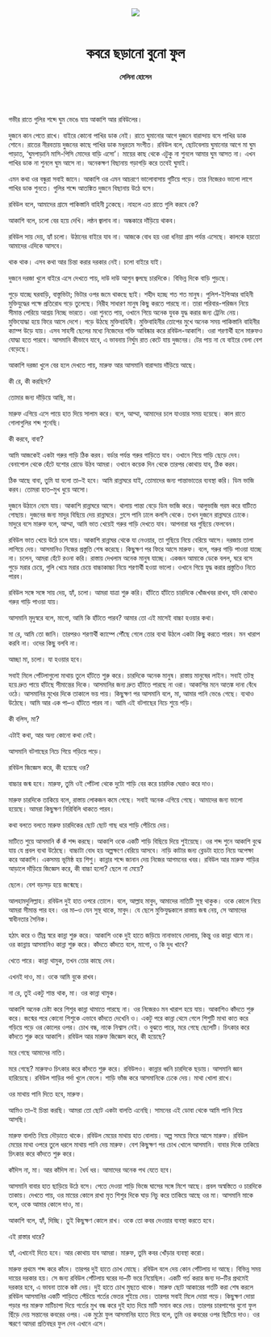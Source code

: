 <div align=center>
<img src=https://images.prothomalo.com/prothomalo-bangla%2F2021-12%2F9a618478-17ce-4a87-905f-f3f5049d4d1b%2FUntitled_1.jpg?rect=0%2C147%2C2093%2C1099&w=1200&ar=40%3A21&auto=format%2Ccompress&ogImage=true&mode=crop&overlay=&overlay_position=bottom&overlay_width_pct=1 />
<br><br>
<h1>কবরে ছড়ানো বুনো ফুল</h1> 
<h4>সেলিনা হোসেন</h4>
<br><br>
</div>

গভীর রাতে গুলির শব্দে ঘুম ভেঙে যায় আকাশি আর রবিউলের।

দুজনে কান পেতে রাখে। বাইরে কোনো পাখির ডাক নেই। রাতে ঘুমানোর আগে দুজনে বারান্দায় বসে পাখির ডাক শোনে। রাতের নীরবতায় দুজনের কাছে পাখির ডাক মধুরতম সংগীত। রবিউল বলে, ছোটবেলায় ঘুমানোর আগে মা ঘুম পাড়াত, ‘ঘুমপাড়ানি মাসি-পিসি মোদের বাড়ি এসো’। মায়ের কাছ থেকে এটুকু না শুনলে আমার ঘুম আসত না। এখন পাখির ডাক না শুনলে ঘুম আসে না। অনেকক্ষণ বিছানায় গড়াগড়ি করে তবেই ঘুমাই।

এমন কথা ওর বন্ধুরা সবাই জানে। আকাশি ওর এমন আচরণে ভালোবাসায় গুটিয়ে পড়ে। তার নিজেরও ভালো লাগে পাখির ডাক শুনতে। গুলির শব্দে আতঙ্কিত দুজনে বিছানায় উঠে বসে।

রবিউল বলে, আমাদের গ্রামে পাকিস্তানি বাহিনী ঢুকেছে। নাহলে এত রাতে গুলি করবে কে?

আকাশি বলে, চলো বের হয়ে দেখি। লন্ঠন জ্বালাব না। অন্ধকারে দাঁড়িয়ে থাকব।

রবিউল সায় দেয়, হ্যাঁ চলো। উঠানের বাইরে যাব না। আজকে বোধ হয় ওরা ধনিয়া গ্রাম পর্যন্ত এসেছে। কালকে হয়তো আমাদের এদিকে আসবে।

থাক থাক। এসব কথা আর চিন্তা করার দরকার নেই। চলো বাইরে যাই।

দুজনে দরজা খুলে বাইরে এসে দেখতে পায়, দাউ দাউ আগুন জ্বলছে চারদিকে। বিভিন্ন দিকে বাড়ি পুড়ছে।

পুড়ে যাচ্ছে ঘরবাড়ি, বাস্তুভিটা; ভিটার ওপর জমে থাকছে ছাই। শহীদ হচ্ছে শত শত মানুষ। পুলিশ-ইপিআর বাহিনী মুক্তিযুদ্ধের পক্ষে প্রতিরোধ গড়ে তুলেছে। নিরীহ সাধারণ মানুষ কিছু করতে পারছে না। তারা পরিবার-পরিজন নিয়ে সীমান্ত পেরিয়ে আশ্রয় নিচ্ছে ভারতে। ওরা শুনতে পায়, ওখানে গিয়ে অনেক যুবক যুদ্ধ করার জন্য ট্রেনিং নেয়। মুক্তিযোদ্ধা হয়ে ফিরে আসে দেশে। গড়ে উঠছে মুক্তিবাহিনী। মুক্তিবাহিনীর তোপের মুখে অনেক সময় পাকিস্তানি বাহিনীর ক্যাম্প উড়ে যায়। এসব সাহসী ছেলের মধ্যে নিজেদের শক্তি আবিষ্কার করে রবিউল-আকাশি। ওরা শরণার্থী হলে মারুফও যোদ্ধা হতে পারবে। আসমানি কীভাবে যাবে, এ ভাবনায় নির্ঘুম রাত কেটে যায় দুজনের। টের পায় না যে বাইরে বেলা বেশ বেড়েছে।

আকাশি দরজা খুলে বের হলে দেখতে পায়, মারুফ আর আসমানি বারান্দায় দাঁড়িয়ে আছে।

কী রে, কী করছিস?

তোমার জন্য দাঁড়িয়ে আছি, মা।

মারুফ এগিয়ে এসে পায়ে হাত দিয়ে সালাম করে। বলে, আম্মা, আমাদের চলে যাওয়ার সময় হয়েছে। কাল রাতে গোলাগুলির শব্দ শুনেছি।

কী করবে, বাবা?

আমি আজকেই একটা গরুর গাড়ি ঠিক করব। বর্ডার পর্যন্ত গরুর গাড়িতে যাব। ওখানে গিয়ে গাড়ি ছেড়ে দেব। বেনাপোল থেকে হেঁটে যশোর রোডে উঠব আমরা। ওখানে কয়েক দিন থেকে তারপর কোথায় যাব, ঠিক করব।

ঠিক আছে বাবা, তুমি যা বলো তা–ই হবে। আমি রান্নাঘরে যাই, তোমাদের জন্য পান্তাভাতের ব্যবস্থা করি। ডিম ভাজি করব। তোমরা হাত–মুখ ধুয়ে আসো।

দুজনে উঠানে নেমে যায়। আকাশি রান্নাঘরে আসে। থালায় পান্তা বেড়ে ডিম ভাজি করে। আলুভাজি গরম করে বাটিতে গোছায়। দুজনের জন্য মাদুর বিছিয়ে দেয় রান্নাঘরে। গ্লাসে পানি ঢালে কলসি থেকে। তখন দুজনে রান্নাঘরে ঢোকে। মাদুরে বসে মারুফ বলে, আম্মা, আমি ভাত খেয়েই গরুর গাড়ি দেখতে যাব। আপনারা ঘর গুছিয়ে ফেলবেন।

রবিউল ভাত খেয়ে উঠে চলে যায়। আকাশি রান্নাঘর থেকে যা নেওয়ার, তা গুছিয়ে নিয়ে বেরিয়ে আসে। দরজায় তালা লাগিয়ে দেয়। আসমানিও নিজের প্রস্তুতি শেষ করেছে। কিছুক্ষণ পর ফিরে আসে মারুফ। বলে, গরুর গাড়ি পাওয়া যাচ্ছে না। চলেন, আমরা হেঁটে রওনা করি। রাস্তায় দেখলাম অনেক মানুষ যাচ্ছে। একজন আমাকে ডেকে বলল, ঘরে বসে পুড়ে মরার চেয়ে, গুলি খেয়ে মরার চেয়ে বাচ্চাকাচ্চা নিয়ে শরণার্থী হওয়া ভালো। ওখানে গিয়ে যুদ্ধ করার প্রস্তুতিও নিতে পারব।

রবিউল সঙ্গে সঙ্গে সায় দেয়, হ্যাঁ, চলো। আমরা যাত্রা শুরু করি। হাঁটতে হাঁটতে চারদিকে খোঁজখবর রাখব, যদি কোথাও গরুর গাড়ি পাওয়া যায়।

আসমানি মৃদুস্বরে বলে, মাগো, আমি কি হাঁটতে পারব? আমার তো এই মাসেই বাচ্চা হওয়ার কথা।

মা রে, আমি তো জানি। তারপরও শরণার্থী ক্যাম্পে পৌঁছে গেলে তোর ব্যথা উঠলে একটা কিছু করতে পারব। মন খারাপ করবি না। ওদের কিছু বলবি না।

আচ্ছা মা, চলো। যা হওয়ার হবে।

সবাই মিলে পোঁটলাগুলো মাথায় তুলে হাঁটতে শুরু করে। চারদিকে অনেক মানুষ। রাস্তায় মানুষের লাইন। সবাই তটস্থ হয়ে দ্রুত পায়ে হাঁটছে সীমান্তের দিকে। আসমানির জন্য দ্রুত হাঁটতে পারছে না ওরা। আকাশির মনে আতঙ্ক দানা বেঁধে ওঠে। আসমানির মুখের দিকে তাকালে ভয় পায়। কিছুক্ষণ পর আসমানি বলে, মা, আমার পানি ভেঙে গেছে। ব্যথাও উঠেছে। আমি আর এক পা–ও হাঁটতে পারব না। আমি এই বটগাছের নিচে শুয়ে পড়ি।

কী বলিস, মা?

এটাই কথা, আর অন্য কোনো কথা নেই।

আসমানি বটগাছের নিচে গিয়ে গড়িয়ে পড়ে।

রবিউল জিজ্ঞেস করে, কী হয়েছে ওর?

বাচ্চার জন্ম হবে। মারুফ, তুমি ওই পোঁটলা থেকে দুটো শাড়ি বের করে চারদিক ঘেরাও করে দাও।

মারুফ চারদিকে তাকিয়ে বলে, রাস্তায় লোকজন কমে গেছে। সবাই অনেক এগিয়ে গেছে। আমাদের জন্য ভালো হয়েছে। আমরা কিছুক্ষণ নিরিবিলি থাকতে পারব।

কথা বলতে বলতে মারুফ চারদিকের ছোট ছোট গাছ ধরে শাড়ি পেঁচিয়ে দেয়।

মাটিতে শুয়ে আসমানি কঁ কঁ শব্দ করছে। আকাশি ওকে একটি শাড়ি বিছিয়ে দিয়ে শুইয়েছে। ওর শব্দ শুনে আকাশি বুঝে যায় যে প্রবল ব্যথা উঠেছে। বাচ্চাটা বোধ হয় অল্পক্ষণে বেরিয়ে আসবে। নাড়ি কাটার জন্য ব্লেডটা হাতে নিয়ে অপেক্ষা করে আকাশি। একসময় ভূমিষ্ঠ হয় শিশু। কান্নার শব্দে জানান দেয় নিজের আগমনের খবর। রবিউল আর মারুফ শাড়ির আড়ালে দাঁড়িয়ে জিজ্ঞেস করে, কী বাচ্চা হলো? ছেলে না মেয়ে?

ছেলে। বেশ বড়সড় হয়ে জন্মেছে।

আলহামদুলিল্লাহ। রবিউল দুই হাত ওপরে তোলে। বলে, আল্লাহ মাবুদ, আমাদের নাতিটি সুস্থ থাকুক। ওকে কোলে নিয়ে আমরা সীমান্ত পার হব। ওর মা–ও যেন সুস্থ থাকে, মাবুদ। যে ছেলে মুক্তিযুদ্ধকালে রাস্তায় জন্ম নেয়, সে আমাদের স্বাধীনতার সৈনিক।

হঠাৎ করে ও তীব্র স্বরে কান্না শুরু করে। আকাশি ওকে দুই হাতে জড়িয়ে নানাভাবে দোলায়, কিন্তু ওর কান্না থামে না। ওর কান্নায় আসমানিও কান্না শুরু করে। কাঁদতে কাঁদতে বলে, মাগো, ও কি দুধ খাবে?

খেতে পারে। কান্না থামুক, তখন তোর কাছে দেব।

এখনই দাও, মা। ওকে আমি বুকে রাখব।

না রে, তুই একটু শান্ত থাক, মা। ওর কান্না থামুক।

আকাশি অনেক চেষ্টা করে শিশুর কান্না থামাতে পারছে না। ওর নিজেরও মন খারাপ হয়ে যায়। আকাশিও কাঁদতে শুরু করে। জন্মের পরে কোনো শিশুকে এভাবে কাঁদতে দেখেনি ও। একটু পরে কান্না থেমে গেলে শিশুটি মাথা কাত করে গড়িয়ে পড়ে ওর কোলের ওপর। চোখ বন্ধ, নাকে নিশ্বাস নেই। ও বুঝতে পারে, মরে গেছে ছেলেটি। চিৎকার করে কাঁদতে শুরু করে আকাশি। রবিউল আর মারুফ জিজ্ঞেস করে, কী হয়েছে?

মরে গেছে আমাদের নাতি।

মরে গেছে? মারুফও চিৎকার করে কাঁদতে শুরু করে। রবিউলও। কান্নার ধ্বনি চারদিকে ছড়ায়। আসমানি জ্ঞান হারিয়েছে। রবিউল শাড়ির পর্দা খুলে ফেলে। শাড়ি ভাঁজ করে আসমানিকে ঢেকে দেয়। মাথা খোলা রাখে।

ওর মাথায় পানি দিতে হবে, মারুফ।

আমিও তা–ই চিন্তা করছি। আমরা তো ছোট একটা বালতি এনেছি। সামনের এই ডোবা থেকে আমি পানি নিয়ে আসছি।

মারুফ বালতি নিয়ে দৌড়াতে থাকে। রবিউল মেয়ের মাথায় হাত বোলায়। অল্প সময়ে ফিরে আসে মারুফ। রবিউল মেয়ের মাথা ওপরে তুলে ধরলে মাথায় পানি দেয় মারুফ। বেশ কিছুক্ষণ পর চোখ খোলে আসমানি। বাবার দিকে তাকিয়ে চিৎকার করে কাঁদতে শুরু করে।

কাঁদিস না, মা। আর কাঁদিস না। ধৈর্য ধর। আমাদের অনেক পথ যেতে হবে।

আসমানি বাবার হাত ছাড়িয়ে উঠে বসে। পেতে দেওয়া শাড়ি ভিজে ঘাসের সঙ্গে মিশে আছে। প্রবল অস্বস্তিতে ও চারদিকে তাকায়। দেখতে পায়, ওর মায়ের কোলে রাখা মৃত শিশুর দিকে ঘাড় নিচু করে তাকিয়ে আছে ওর মা। আসমানি মাকে বলে, ওকে আমার কোলে দাও, মা।

আকাশি বলে, হ্যাঁ, দিচ্ছি। তুই কিছুক্ষণ কোলে রাখ। ওকে তো কবর দেওয়ার ব্যবস্থা করতে হবে।

এই রাস্তার ধারে?

হ্যাঁ, এখানেই দিতে হবে। আর কোথায় যাব আমরা। মারুফ, তুমি কবর খোঁড়ার ব্যবস্থা করো।

মারুফ প্রথমে শব্দ করে কাঁদে। তারপর দুই হাতে চোখ মোছে। রবিউল বলে দেয় কোন পোঁটলায় দা আছে। বিভিন্ন সময় দায়ের দরকার হয়। সে জন্য রবিউল পোঁটলায় ঘরের দা–টি ভরে নিয়েছিল। একটি গর্ত করার জন্য দা–টির প্রথমেই দরকার হবে, এ ভাবনা তাকে কষ্ট দেয়। দুই হাতে চোখ মুছতে থাকে। মারুফ ছোট আকারের গর্তটি করা শেষ করলে রবিউল আসমানির একটি শাড়িতে পেঁচিয়ে গর্তের ভেতর শুইয়ে দেয়। তারপর সবাই মিলে দোয়া পড়ে। কিছুক্ষণ দোয়া পড়ার পর মারুফ মাটিচাপা দিয়ে গর্তের মুখ বন্ধ করে দুই হাত দিয়ে মাটি সমান করে দেয়। তারপর চারপাশের বুনো ফুল ছিঁড়ে দেয় সন্তানের কবরের ওপর। এক মুঠো ফুল আসমানির হাতে দিয়ে বলে, তুমি ওর কবরের ওপর ছিটিয়ে দাও। ওর স্মরণে আমরা প্রতিবছর ফুল দেব এখানে এসে।
